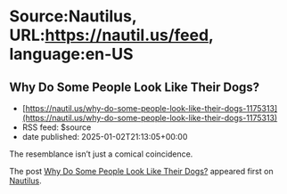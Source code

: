 # Source:Nautilus, URL:https://nautil.us/feed, language:en-US

## Why Do Some People Look Like Their Dogs?
 - [https://nautil.us/why-do-some-people-look-like-their-dogs-1175313](https://nautil.us/why-do-some-people-look-like-their-dogs-1175313)
 - RSS feed: $source
 - date published: 2025-01-02T21:13:05+00:00

<p>The resemblance isn’t just a comical coincidence.</p>
<p>The post <a href="https://nautil.us/why-do-some-people-look-like-their-dogs-1175313/">Why Do Some People Look Like Their Dogs?</a> appeared first on <a href="https://nautil.us">Nautilus</a>.</p>

